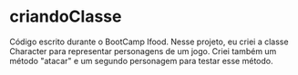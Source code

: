 # criandoClasse
Código escrito durante o BootCamp Ifood.
Nesse projeto, eu criei a classe Character para representar personagens de um jogo.
Criei também um método "atacar" e um segundo personagem para testar esse método.
